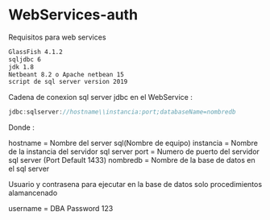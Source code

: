 # WebServices-auth
Requisitos para web services

```bash
GlassFish 4.1.2
sqljdbc 6
jdk 1.8
Netbeant 8.2 o Apache netbean 15
script de sql server version 2019
```

Cadena de conexion sql server jdbc en el WebService : 

```java
jdbc:sqlserver://hostname\\instancia:port;databaseName=nombredb
```
Donde :

hostname  = Nombre del server sql(Nombre de equipo)
instancia = Nombre de la instancia del servidor sql server
port      = Numero de puerto del servidor sql server (Port Default 1433)
nombredb  = Nombre de la base de datos en el sql server

Usuario y contrasena para ejecutar en la base de datos solo procedimientos alamancenado

username = DBA
Password 123
